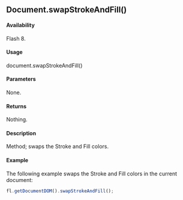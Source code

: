 ## Document.swapStrokeAndFill()

#### Availability

Flash 8.

#### Usage

document.swapStrokeAndFill()

#### Parameters

None.

#### Returns

Nothing.

#### Description

Method; swaps the Stroke and Fill colors.

#### Example

The following example swaps the Stroke and Fill colors in the current document:

```javascript
fl.getDocumentDOM().swapStrokeAndFill();
```
